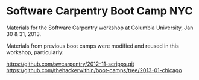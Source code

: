 Software Carpentry Boot Camp NYC
================================

Materials for the Software Carpentry workshop at Columbia University, Jan 30 & 31, 2013.  

Materials from previous boot camps were modified and reused in this workshop, particularly:

https://github.com/swcarpentry/2012-11-scripps.git 
https://github.com/thehackerwithin/boot-camps/tree/2013-01-chicago
